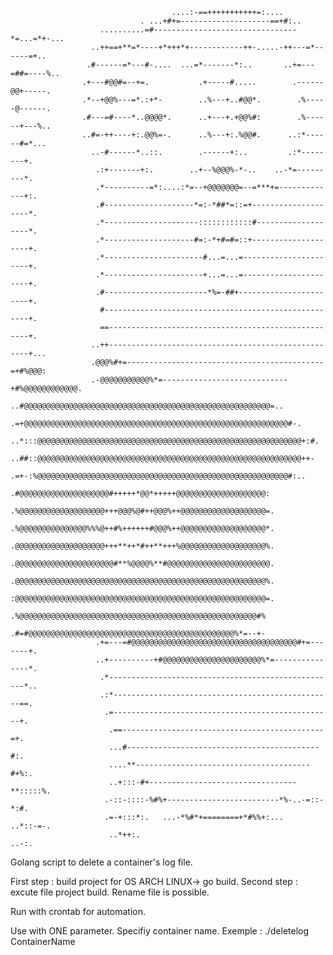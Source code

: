                                         ....:-==+++++++++++=:....
                                 . ...+#+=--------------------==+#:..
                        ..........=#--------------------------------*=...=*+-...
                      ..++==+**=*----+*+++*+------------++-.....-++---=*------=+..
                     .#------=*---#-....  ...=*-------*:..       ..+=---=##=----%..
                    .+---#@@#=--+=.           .+-----#.....        .------@@+-----.
                    .*--+@@%---=*.:+*-        ..%---+..#@@*.        .%-----@------.
                    .#---=#----*..@@@@*.      ..+---+.+@@%#:        .%------+---%..
                    ..#=-++----+:.@@%=-.      ..%---+:.%@@#.      ..:*------#=*...
                      ..-#------*..::.        .------+:..         .:*--------+.
                       .:+-------+:.        ..+--%@@@%-*-..    ..-*=---------*.
                       .*----------=*:....:*=--+@@@@@@@=--=***+=-------------+:.
                       .#--------------------*=:-*##*=::=+--------------------*.
                       .*---------------------::::::::::::#-------------------*.
                       .*--------------------#=:-*+#=#=::+--------------------+.
                       .*----------------------#...=...=----------------------+.
                       .*----------------------+...=...=----------------------+.
                       .#-----------------------*%=-##+-----------------------+.
                        #-----------------------------------------------------+.
                        ==----------------------------------------------------+.
                      ..++----------------------------------------------------+...
                      .@@@%#+=--------------------------------------------=+#%@@@:
                      .-@@@@@@@@@@@%*=----------------------------+#%@@@@@@@@@@@@.
                      ..#@@@@@@@@@@@@@@@@@@@@@@@@@@@@@@@@@@@@@@@@@@@@@@@@@@@@@@@=..
                    .=+@@@@@@@@@@@@@@@@@@@@@@@@@@@@@@@@@@@@@@@@@@@@@@@@@@@@@@@@@@@#-.
                 ..*:::@@@@@@@@@@@@@@@@@@@@@@@@@@@@@@@@@@@@@@@@@@@@@@@@@@@@@@@@@@@+:#.
                 ..##::@@@@@@@@@@@@@@@@@@@@@@@@@@@@@@@@@@@@@@@@@@@@@@@@@@@@@@@@@@@++-
                   .=+-:%@@@@@@@@@@@@@@@@@@@@@@@@@@@@@@@@@@@@@@@@@@@@@@@@@@@@@@@@#:..
                       .#@@@@@@@@@@@@@@@@@@@@#+++++*@@*+++++@@@@@@@@@@@@@@@@@@@@:
                       .%@@@@@@@@@@@@@@@@@@@+++@@@%@#++@@@%++@@@@@@@@@@@@@@@@@@@=.
                       .%@@@@@@@@@@@@@@@%%%@++#%++++++#@@@%++@@@@@@@@@@@@@@@@@@@*.
                       .@@@@@@@@@@@@@@@@@@@@+++**++*#++**+++%@@@@@@@@@@@@@@@@@@@%.
                       .@@@@@@@@@@@@@@@@@@@@@@#**%@@@@%**#@@@@@@@@@@@@@@@@@@@@@@@.
                       .@@@@@@@@@@@@@@@@@@@@@@@@@@@@@@@@@@@@@@@@@@@@@@@@@@@@@@@@%.
                       :@@@@@@@@@@@@@@@@@@@@@@@@@@@@@@@@@@@@@@@@@@@@@@@@@@@@@@@@=.
                       .%@@@@@@@@@@@@@@@@@@@@@@@@@@@@@@@@@@@@@@@@@@@@@@@@@@@@@#%
                       .#=#@@@@@@@@@@@@@@@@@@@@@@@@@@@@@@@@@@@@@@@@@@@@@@%*=--+-
                       .+=---=#@@@@@@@@@@@@@@@@@@@@@@@@@@@@@@@@@@@@@#+=-------+.
                       ..+----------+#@@@@@@@@@@@@@@@@@@@@@@%*=---------------*.
                        .*---------------------------------------------------*..
                        .:*-------------------------------------------------==.
                         .=-------------------------------------------------+.
                          .==---------------------------------------------=+.
                          ...#-------------------------------------------#:.
                          ....**---------------------------------------#+%:.
                          ..+:::-#+---------------------------------**:::::%.
                         .-::-::::-%#%+-------------------------*%-..-=::-*:#.
                         .=-+:::*:.   ...-*%#*+========+*#%%+:...    ..*::-=-.
                          ..*++:.                                      ..-:.

Golang script to delete a container's log file.

First step : build project for OS ARCH LINUX-> go build.
Second step : excute file project build. Rename file is possible.

Run with crontab for automation.

Use with ONE parameter. Specifiy container name.
Exemple : ./deletelog ContainerName
